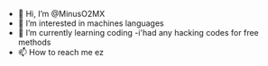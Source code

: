 - 👋 Hi, I’m @MinusO2MX
- 👀 I’m interested in machines languages 
- 🌱 I’m currently learning coding
-i'had any hacking codes for free methods 
- 📫 How to reach me ez

<!---
MinusO2MX/MinusO2MX is a ✨ special ✨ repository because its `README.md` (this file) appears on your GitHub profile.
You can click the Preview link to take a look at your changes.
--->
